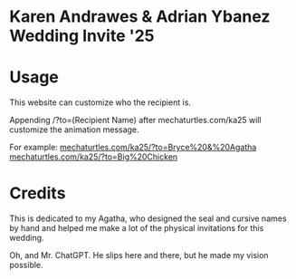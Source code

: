 # Karen Andrawes & Adrian Ybanez Wedding Invite '25

# Usage
This website can customize who the recipient is.

Appending /?to=(Recipient Name) after mechaturtles.com/ka25 will customize the animation message.

For example: [mechaturtles.com/ka25/?to=Bryce%20&%20Agatha](https://mechaturtles.com/ka25/?to=Bryce%20&%20Agatha) [mechaturtles.com/ka25/?to=Big%20Chicken](https://mechaturtles.com/ka25/?to=Big%20Chicken)

# Credits
This is dedicated to my Agatha, who designed the seal and cursive names by hand and helped me make a lot of the physical invitations for this wedding.

Oh, and Mr. ChatGPT. He slips here and there, but he made my vision possible.
